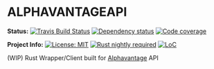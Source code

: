 # ALPHAVANTAGEAPI

**Status:**
[![Travis Build Status][build_badge]][build_link]
[![Dependency status][deps_badge]][deps_link]
[![Code coverage][codecov_badge]][codecov_link]

**Project Info:**
[![License: MIT][license_badge]][license_link]
[![Rust nightly required][rust_badge]][rust_link]
[![LoC][loc_badge]][loc_link]


(WIP) Rust Wrapper/Client built for [Alphavantage](https://www.alphavantage.co)  API

[build_badge]: https://travis-ci.com/iamsauravsharma/alphavantageapi.svg?branch=master
[build_link]: https://travis-ci.com/iamsauravsharma/alphavantageapi
[deps_badge]: https://deps.rs/repo/github/iamsauravsharma/alphavantageapi/status.svg
[deps_link]: https://deps.rs/repo/github/iamsauravsharma/alphavantageapi
[codecov_badge]: https://img.shields.io/codecov/c/github/iamsauravsharma/alphavantageapi.svg
[codecov_link]: https://codecov.io/gh/iamsauravsharma/alphavantageapi
[license_badge]: https://img.shields.io/github/license/iamsauravsharma/alphavantageapi.svg
[license_link]: LICENSE
[rust_badge]: https://img.shields.io/badge/rust-nightly-blue.svg
[rust_link]: https://rustup.rs
[loc_badge]: https://tokei.rs/b1/github/iamsauravsharma/alphavantageapi
[loc_link]: https://github.com/iamsauravsharma/alphavantageapi